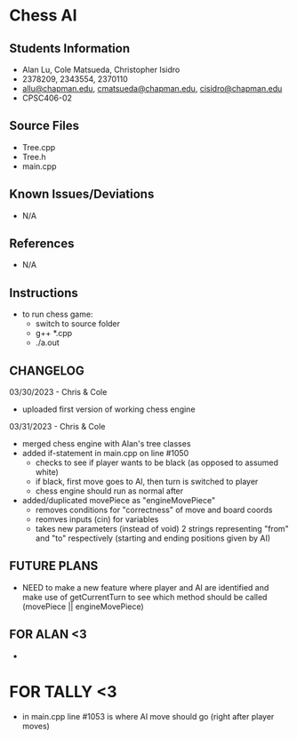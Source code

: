# Chess AI

## Students Information
- Alan Lu, Cole Matsueda, Christopher Isidro
- 2378209, 2343554, 2370110
- allu@chapman.edu, cmatsueda@chapman.edu, cisidro@chapman.edu
- CPSC406-02

## Source Files
- Tree.cpp
- Tree.h
- main.cpp

## Known Issues/Deviations
- N/A

## References
- N/A

## Instructions
- to run chess game:
    - switch to source folder
    - g++ *.cpp 
    - ./a.out

## CHANGELOG
03/30/2023 - Chris & Cole
- uploaded first version of working chess engine 

03/31/2023 - Chris & Cole
- merged chess engine with Alan's tree classes
- added if-statement in main.cpp on line #1050 
    - checks to see if player wants to be black (as opposed to assumed white) 
    - if black, first move goes to AI, then turn is switched to player
    - chess engine should run as normal after
- added/duplicated movePiece as "engineMovePiece"
    - removes conditions for "correctness" of move and board coords
    - reomves inputs (cin) for variables
    - takes new parameters (instead of void) 2 strings representing "from" and "to" respectively (starting and ending positions given by AI)

## FUTURE PLANS 
- NEED to make a new feature where player and AI are identified and make use of getCurrentTurn to see which method should be called (movePiece || engineMovePiece)

## FOR ALAN <3
- 

# FOR TALLY <3
- in main.cpp line #1053 is where AI move should go (right after player moves)